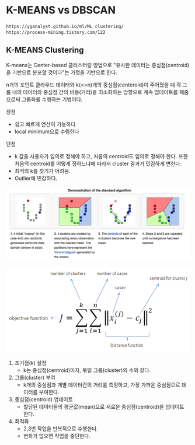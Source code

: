# K-MEANS vs DBSCAN


```
https://yganalyst.github.io/ml/ML_clustering/
https://process-mining.tistory.com/122
```



## K-MEANS Clustering

K-means는 Center-based 클러스터링 방법으로 "유사한 데이터는 중심점(centroid)을 기반으로 분포할 것이다"는 가정을 기반으로 한다.

n개의 포인트 클라우드 데이터와 k(<=n)개의 중심점(centeroid)이 주어졌을 때 각 그룹 내의 데이터와 중심점 간의 비용(거리)을 최소화하는 방향으로 계속 업데이트를 해줌으로써 그룹화를 수행하는 기법이다.



장점

- 쉽고 빠르게 연산이 가능하다
- local minimum으로 수렴한다

단점

- k 값을 사용자가 임의로 정해야 하고, 처음의 centroid도 임의로 정해야 한다. 또한 처음의 centroid를 어떻게 정하느냐에 따라서 cluster 결과가 민감하게 변한다.
- 최적의 k를 찾기가 어려움.
- Outlier에 민감하다.

![projection](./img/kmeans1.png)

![projection](./img/kmeans2.png)

1. 초기점(k) 설정
   - k는 중심점(centroid)이자, 묶일 그룹(cluster)의 수와 같다.
2. 그룹(cluster) 부여
   - k개의 중심점과 개별 데이터간의 거리를 측정하고, 가장 가까운 중심점으로 데이터를 부여한다.
3. 중심점(centroid) 업데이트
   - 할당된 데이터들의 평균값(mean)으로 새로운 중심점(centroid)을 업데이트 한다.
4. 최적화
   - 2,3번 작업을 반복적으로 수행한다.
   - 변화가 없으면 작업을 중단한다.